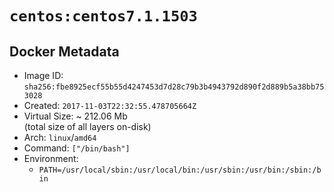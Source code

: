 # `centos:centos7.1.1503`

## Docker Metadata

- Image ID: `sha256:fbe8925ecf55b55d4247453d7d28c79b3b4943792d890f2d889b5a38bb753028`
- Created: `2017-11-03T22:32:55.478705664Z`
- Virtual Size: ~ 212.06 Mb  
  (total size of all layers on-disk)
- Arch: `linux`/`amd64`
- Command: `["/bin/bash"]`
- Environment:
  - `PATH=/usr/local/sbin:/usr/local/bin:/usr/sbin:/usr/bin:/sbin:/bin`
